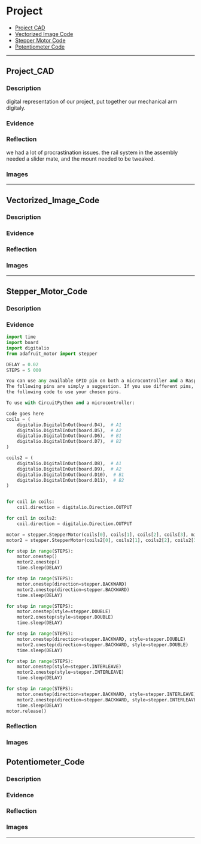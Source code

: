 # Project

* [Project CAD](#Project_CAD)
* [Vectorized Image Code](#Vectorized_Image_Code)
* [Stepper Motor Code](#Stepper_Motor_Code)
* [Potentiometer Code](#Potentiometer_Code)
---

## Project_CAD

### Description

digital representation of our project, put together our mechanical arm digitaly. 
### Evidence


### Reflection

we had a lot of procrastination issues. the rail system in the assembly needed a slider mate, and the mount needed to be tweaked.
### Images
---

## Vectorized_Image_Code

### Description

### Evidence

### Reflection

### Images
---

## Stepper_Motor_Code

### Description

### Evidence

```python
import time
import board
import digitalio
from adafruit_motor import stepper

DELAY = 0.02
STEPS = 5 000

You can use any available GPIO pin on both a microcontroller and a Raspberry Pi.
The following pins are simply a suggestion. If you use different pins, update
the following code to use your chosen pins.

To use with CircuitPython and a microcontroller:

Code goes here
coils = (
    digitalio.DigitalInOut(board.D4),  # A1
    digitalio.DigitalInOut(board.D5),  # A2
    digitalio.DigitalInOut(board.D6),  # B1
    digitalio.DigitalInOut(board.D7),  # B2
)

coils2 = (
    digitalio.DigitalInOut(board.D8),  # A1
    digitalio.DigitalInOut(board.D9),  # A2
    digitalio.DigitalInOut(board.D10),  # B1
    digitalio.DigitalInOut(board.D11),  # B2
)


for coil in coils:
    coil.direction = digitalio.Direction.OUTPUT

for coil in coils2:
    coil.direction = digitalio.Direction.OUTPUT

motor = stepper.StepperMotor(coils[0], coils[1], coils[2], coils[3], microsteps=None)
motor2 = stepper.StepperMotor(coils2[0], coils2[1], coils2[2], coils2[3], microsteps=None)

for step in range(STEPS):
    motor.onestep()
    motor2.onestep()
    time.sleep(DELAY)

for step in range(STEPS):
    motor.onestep(direction=stepper.BACKWARD)
    motor2.onestep(direction=stepper.BACKWARD)
    time.sleep(DELAY)

for step in range(STEPS):
    motor.onestep(style=stepper.DOUBLE)
    motor2.onestep(style=stepper.DOUBLE)
    time.sleep(DELAY)

for step in range(STEPS):
    motor.onestep(direction=stepper.BACKWARD, style=stepper.DOUBLE)
    motor2.onestep(direction=stepper.BACKWARD, style=stepper.DOUBLE)
    time.sleep(DELAY)

for step in range(STEPS):
    motor.onestep(style=stepper.INTERLEAVE)
    motor2.onestep(style=stepper.INTERLEAVE)
    time.sleep(DELAY)

for step in range(STEPS):
    motor.onestep(direction=stepper.BACKWARD, style=stepper.INTERLEAVE)
    motor2.onestep(direction=stepper.BACKWARD, style=stepper.INTERLEAVE)
    time.sleep(DELAY)
motor.release()

```

### Reflection

### Images

## Potentiometer_Code

### Description

### Evidence

### Reflection

### Images
---
